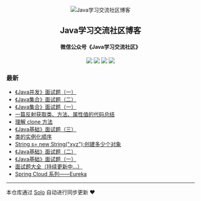 <p align="center"><img alt="Java学习交流社区博客" src="https://img.hacpai.com/file/2019/08/favicon-704cf926.png"></p><h2 align="center">
Java学习交流社区博客
</h2>

<h4 align="center">微信公众号《Java学习交流社区》</h4>
<p align="center"><a title="Java学习交流社区博客" target="_blank" href="https://github.com/figo2young/solo-blog"><img src="https://img.shields.io/github/last-commit/figo2young/solo-blog.svg?style=flat-square&color=FF9900"></a>
<a title="GitHub repo size in bytes" target="_blank" href="https://github.com/figo2young/solo-blog"><img src="https://img.shields.io/github/repo-size/figo2young/solo-blog.svg?style=flat-square"></a>
<a title="Solo Version" target="_blank" href="https://github.com/b3log/solo/releases"><img src="https://img.shields.io/badge/solo-3.6.3-f1e05a.svg?style=flat-square&color=blueviolet"></a>
<a title="Hits" target="_blank" href="https://github.com/b3log/hits"><img src="https://hits.b3log.org/figo2young/solo-blog.svg"></a></p>

### 最新

* [《Java并发》面试题（一）](https://www.jvscc.cn/articles/2019/09/04/1567526600489.html)
* [《Java集合》面试题（二）](https://www.jvscc.cn/articles/2019/09/03/1567491953105.html)
* [《Java集合》面试题（一）](https://www.jvscc.cn/articles/2019/09/03/1567481916940.html)
* [一篇反射获取类、方法、属性值的代码总结](https://www.jvscc.cn/articles/2019/09/02/1567417547370.html)
* [理解 clone 方法](https://www.jvscc.cn/articles/2019/09/02/1567415776161.html)
* [《Java基础》面试题（三）](https://www.jvscc.cn/articles/2019/09/02/1567413282996.html)
* [类的实例化顺序](https://www.jvscc.cn/articles/2019/09/02/1567406392256.html)
* [String s= new String("xyz");创建多少个对象](https://www.jvscc.cn/articles/2019/08/30/1567158413149.html)
* [《Java基础》面试题（二）](https://www.jvscc.cn/articles/2019/08/30/1567158083430.html)
* [《Java基础》面试题（一）](https://www.jvscc.cn/articles/2019/08/30/1567151557537.html)
* [面试题大全（持续更新中...）](https://www.jvscc.cn/articles/2019/08/30/1567149259566.html)
* [Spring Cloud 系列——Eureka](https://www.jvscc.cn/articles/2019/08/22/1566441527094.html)



---

本仓库通过 [Solo](https://github.com/b3log/solo) 自动进行同步更新 ❤️ 